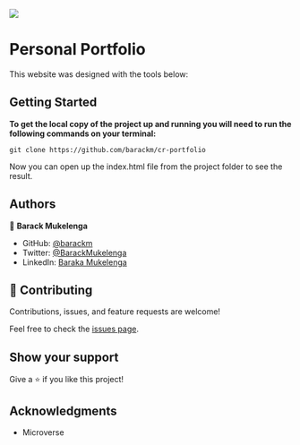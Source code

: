 ![](https://img.shields.io/badge/Microverse-blueviolet)

# Personal Portfolio

This website was designed with the tools below:

## Getting Started

**To get the local copy of the project up and running you will need to run the following commands on your terminal:**

`git clone https://github.com/barackm/cr-portfolio`

Now you can open up the index.html file from the project folder to see the result.

## Authors

👤 **Barack Mukelenga**

- GitHub: [@barackm](https://github.com/barackm)
- Twitter: [@BarackMukelenga](https://twitter.com/BarackMukelenga)
- LinkedIn: [Baraka Mukelenga](https://www.linkedin.com/in/baraka-mukelenga/)

## 🤝 Contributing

Contributions, issues, and feature requests are welcome!

Feel free to check the [issues page](https://github.com/barackm/cr-portfolio/issues).

## Show your support

Give a ⭐️ if you like this project!

## Acknowledgments

- Microverse
